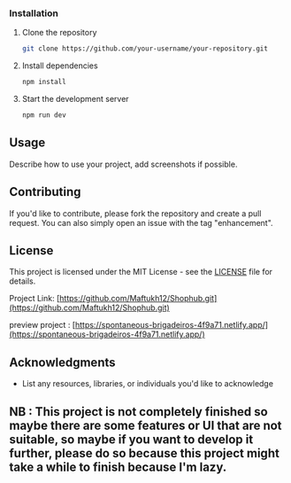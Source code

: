 
### Installation

1. Clone the repository
   ```bash
   git clone https://github.com/your-username/your-repository.git
   ```
2. Install dependencies
   ```bash
   npm install
   ```
3. Start the development server
   ```bash
   npm run dev
   ```

## Usage

Describe how to use your project, add screenshots if possible.

## Contributing

If you'd like to contribute, please fork the repository and create a pull request. You can also simply open an issue with the tag "enhancement".

## License

This project is licensed under the MIT License - see the [LICENSE](LICENSE) file for details.

Project Link: [https://github.com/Maftukh12/Shophub.git](https://github.com/Maftukh12/Shophub.git)

preview project : [https://spontaneous-brigadeiros-4f9a71.netlify.app/](https://spontaneous-brigadeiros-4f9a71.netlify.app/)

## Acknowledgments

- List any resources, libraries, or individuals you'd like to acknowledge

## NB : This project is not completely finished so maybe there are some features or UI that are not suitable, so maybe if you want to develop it further, please do so because this project might take a while to finish because I'm lazy.
